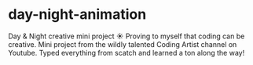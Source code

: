 # day-night-animation
Day &amp; Night creative mini project ☀️
Proving to myself that coding can be creative. Mini project from the wildly talented Coding Artist channel on Youtube. Typed everything from scatch and learned a ton along the way! 